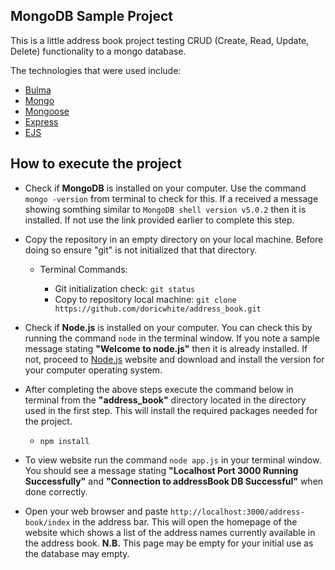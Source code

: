 ## MongoDB Sample Project

This is a little address book project testing CRUD (Create, Read, Update, Delete) functionality to a mongo database.

The technologies that were used include:

- [Bulma](https://bulma.io/)
- [Mongo](https://docs.mongodb.com/manual/)
- [Mongoose](https://mongoosejs.com/)
- [Express](https://expressjs.com/)
- [EJS](https://ejs.co/)

## How to execute the project

- Check if **MongoDB** is installed on your computer. Use the command `mongo -version` from terminal to check for this. If a received a message showing somthing similar to `MongoDB shell version v5.0.2` then it is installed. If not use the link provided earlier to complete this step.
- Copy the repository in an empty directory on your local machine. Before doing so ensure "git" is not initialized that that directory.

  - Terminal Commands:

    - Git initialization check: `git status`
    - Copy to repository local machine: `git clone https://github.com/doricwhite/address_book.git`

- Check if **Node.js** is installed on your computer. You can check this by running the command `node` in the terminal window. If you note a sample message stating **"Welcome to node.js"** then it is already installed. If not, proceed to [Node.js](https://nodejs.org/en/download/) website and download and install the version for your computer operating system.
- After completing the above steps execute the command below in terminal from the **"address_book"** directory located in the directory used in the first step. This will install the required packages needed for the project.

  - `npm install`

- To view website run the command `node app.js` in your terminal window. You should see a message stating **"Localhost Port 3000 Running Successfully"** and **"Connection to addressBook DB Successful"** when done correctly.
- Open your web browser and paste `http://localhost:3000/address-book/index` in the address bar. This will open the homepage of the website which shows a list of the address names currently available in the address book. **N.B.** This page may be empty for your initial use as the database may empty.
